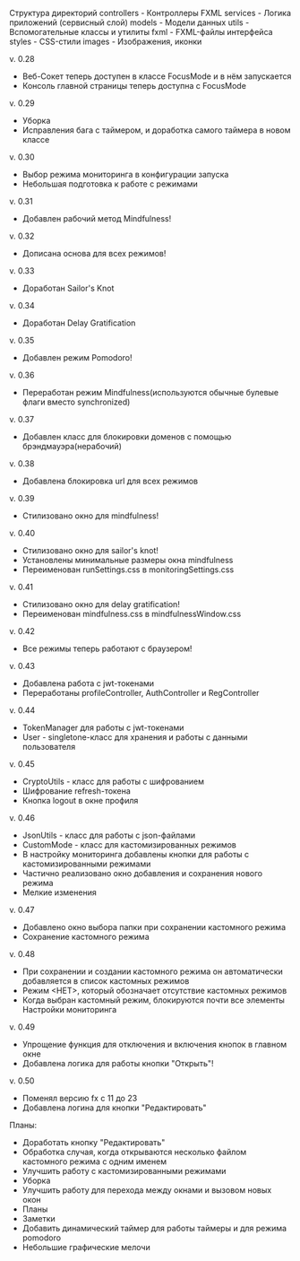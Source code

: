 Структура директорий
controllers - Контроллеры FXML
services - Логика приложений (сервисный слой)
models - Модели данных
utils - Вспомогательные классы и утилиты
fxml - FXML-файлы интерфейса
styles - CSS-стили
images - Изображения, иконки

v. 0.28
- Веб-Сокет теперь доступен в классе FocusMode и в нём запускается
- Консоль главной страницы теперь доступна с FocusMode

v. 0.29
- Уборка
- Исправления бага с таймером, и доработка самого таймера в новом классе

v. 0.30
- Выбор режима мониторинга в конфигурации запуска
- Небольшая подготовка к работе с режимами

v. 0.31
- Добавлен рабочий метод Mindfulness!

v. 0.32
- Дописана основа для всех режимов!

v. 0.33
- Доработан Sailor's Knot

v. 0.34
- Доработан Delay Gratification

v. 0.35
- Добавлен режим Pomodoro!

v. 0.36
- Переработан режим Mindfulness(используются обычные булевые флаги вместо synchronized)

v. 0.37
- Добавлен класс для блокировки доменов с помощью брэндмауэра(нерабочий)

v. 0.38
- Добавлена блокировка url для всех режимов

v. 0.39
- Стилизовано окно для mindfulness!

v. 0.40
- Стилизовано окно для sailor's knot!
- Установлены минимальные размеры окна mindfulness
- Переименован runSettings.css в monitoringSettings.css

v. 0.41
- Стилизовано окно для delay gratification!
- Переименован mindfulness.css в mindfulnessWindow.css

v. 0.42
- Все режимы теперь работают с браузером! 

v. 0.43
- Добавлена работа с jwt-токенами
- Переработаны profileController, AuthController и RegController

v. 0.44
- TokenManager для работы с jwt-токенами
- User - singletone-класс для хранения и работы с данными пользователя

v. 0.45
- CryptoUtils - класс для работы с шифрованием
- Шифрование refresh-токена
- Кнопка logout в окне профиля

v. 0.46
- JsonUtils - класс для работы с json-файлами
- CustomMode - класс для кастомизированных режимов
- В настройку мониторинга добавлены кнопки для работы с кастомизированными режимами
- Частично реализовано окно добавления и сохранения нового режима
- Мелкие изменения

v. 0.47
- Добавлено окно выбора папки при сохранении кастомного режима
- Сохранение кастомного режима

v. 0.48
- При сохранении и создании кастомного режима он автоматически добавляется в список кастомных режимов
- Режим <НЕТ>, который обозначает отсутствие кастомных режимов
- Когда выбран кастомный режим, блокируются почти все элементы Настройки мониторинга

v. 0.49
- Упрощение функция для отключения и включения кнопок в главном окне
- Добавлена логика для работы кнопки "Открыть"!

v. 0.50
- Поменял версию fx с 11 до 23
- Добавлена логина для кнопки "Редактировать"

Планы:
- Доработать кнопку "Редактировать"
- Обработка случая, когда открываются несколько файлом кастомного режима с одним именем
- Улучшить работу с кастомизированными режимами
- Уборка
- Улучшить работу для перехода между окнами и вызовом новых окон
- Планы
- Заметки
- Добавить динамический таймер для работы таймеры и для режима pomodoro
- Небольшие графические мелочи
